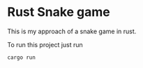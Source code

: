 # Rust Snake game

This is my approach of a snake game in rust.

To run this project just run

```sh
cargo run
```
